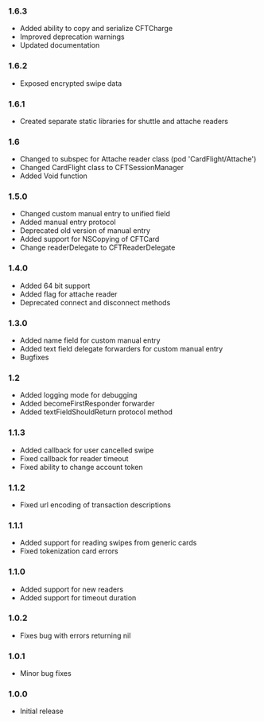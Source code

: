### 1.6.3
* Added ability to copy and serialize CFTCharge
* Improved deprecation warnings
* Updated documentation

### 1.6.2
* Exposed encrypted swipe data

### 1.6.1
* Created separate static libraries for shuttle and attache readers

### 1.6
* Changed to subspec for Attache reader class (pod 'CardFlight/Attache')
* Changed CardFlight class to CFTSessionManager
* Added Void function

### 1.5.0
* Changed custom manual entry to unified field
* Added manual entry protocol
* Deprecated old version of manual entry
* Added support for NSCopying of CFTCard
* Change readerDelegate to CFTReaderDelegate

### 1.4.0
* Added 64 bit support
* Added flag for attache reader
* Deprecated connect and disconnect methods

### 1.3.0
* Added name field for custom manual entry
* Added text field delegate forwarders for custom manual entry
* Bugfixes

### 1.2

* Added logging mode for debugging
* Added becomeFirstResponder forwarder
* Added textFieldShouldReturn protocol method

### 1.1.3

* Added callback for user cancelled swipe
* Fixed callback for reader timeout
* Fixed ability to change account token

### 1.1.2

* Fixed url encoding of transaction descriptions

### 1.1.1

* Added support for reading swipes from generic cards
* Fixed tokenization card errors

### 1.1.0

* Added support for new readers
* Added support for timeout duration

### 1.0.2

* Fixes bug with errors returning nil

### 1.0.1

* Minor bug fixes

### 1.0.0

* Initial release
